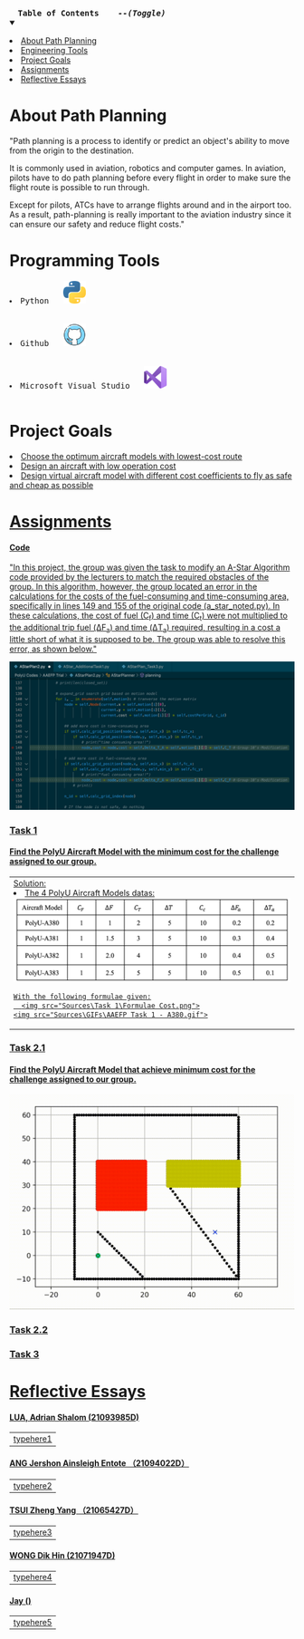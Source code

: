 <details open="open">
  <summary><h4 style="display: inline-block"><pre>Table of Contents    <i>--(Toggle)</i></pre></h4></summary>  
    <li><a href="#About Path Planning">About Path Planning</a></li>
    <li><a href="#Programming Tools">Engineering Tools</a></li>
    <li><a href="#Project Goals">Project Goals</a></li>
    <li><a href="#Assignments">Assignments</a></li>
    <li><a href="#Reflective Essays">Reflective Essays</a></li>

  </ol>
</details>

<div id="About Path Planning">
  
# About Path Planning 

"Path planning is a process to identify or predict an object's ability to move from the origin to the destination.


It is commonly used in aviation, robotics and computer games.
In aviation, pilots have to do path planning before every flight in order to make sure the flight route is possible to run through.

Except for pilots, ATCs have to arrange flights around and in the airport too.
As a result, path-planning is really important to the aviation industry since it can ensure our safety and reduce flight costs."






<div id="Programming Tools">
  
# Programming Tools 
<pre>
<li>Python</a>   <img src="Sources\220px-Python-logo-notext.svg.png" width="40" height="40"></li>

<li>Github</a>   <img src="Sources\logo_github_icon_143196.png" width="40" height="40"></li>

<li>Microsoft Visual Studio   <img src="Sources\Visual_Studio_Icon_2019.png" width="40" height="40"></li>
</pre>

<div id="Project Goals">
  
# Project Goals

<li><a href="#Task 1">Choose the optimum aircraft models with lowest-cost route</a></li>
<li><a href="#Task 2">Design an aircraft with low operation cost</li>
<li><a href="#Task 3">Design virtual aircraft model with different cost coefficients to fly as safe and cheap as possible</li>



<div id="Assignments">
  
# Assignments
  
#### Code
  "In this project, the group was given the task to modify an A-Star Algorithm code provided by the lecturers to match the required obstacles of the group.  In this algorithm, however, the group located an error in the calculations for the costs of the fuel-consuming and time-consuming area, specifically in lines 149 and 155 of the original code (a_star_noted.py).  In these calculations, the cost of fuel (C<sub>f</sub>) and time (C<sub>t</sub>) were not multiplied to the additional trip fuel (ΔF<sub>a</sub>) and time (ΔT<sub>a</sub>) required, resulting in a cost a little short of what it is supposed to be.  The group was able to resolve this error, as shown below."
  
<img src="Sources\IMG_9806.jpg">
  

  
  ### Task 1
  #### Find the PolyU Aircraft Model with the minimum cost for the challenge assigned to our group.
<table><tr><td>
    Solution:
    <li> The 4 PolyU Aircraft Models datas:</li>
    <img src="Sources\Task 1\Aircraft Models.png">
    
    With the following formulae given:
      <img src="Sources\Task 1\Formulae Cost.png">
    <img src="Sources\GIFs\AAEFP Task 1 - A380.gif">
</td></tr></table>
  
  ### Task 2.1
  
  #### Find the PolyU Aircraft Model that achieve minimum cost for the challenge assigned to our group.
  <img src="Sources\GIFs\AAEFP Task 2 - 2 Var.gif">
  
  ### Task 2.2
  
  ### Task 3
  #### 
  
<div id="Reflective Essays">
  
# Reflective Essays
  
  ####   LUA, Adrian Shalom (21093985D)
  
  <table><tr><td>
    typehere1
  </td></tr></table>  
  
  ####   ANG Jershon Ainsleigh Entote （21094022D）  
  
  <table><tr><td>
    typehere2
  </td></tr></table>  
  
  ####   TSUI Zheng Yang （21065427D）
    
  <table><tr><td>
    typehere3
  </td></tr></table>  
  
  ####   WONG Dik Hin (21071947D)
    
  <table><tr><td>
    typehere4
  </td></tr></table>  
  
  ####   Jay    ()
    
  <table><tr><td>
    typehere5
  </td></tr></table>  

